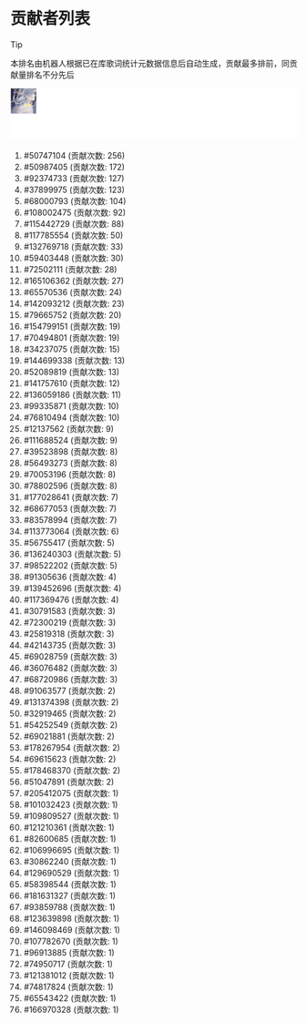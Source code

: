 # 贡献者列表

> [!TIP]
> 本排名由机器人根据已在库歌词统计元数据信息后自动生成，贡献最多排前，同贡献量排名不分先后

![贡献者头像画廊](./CONTRIBUTORS.svg)

1. #50747104 (贡献次数: 256)
2. #50987405 (贡献次数: 172)
3. #92374733 (贡献次数: 127)
4. #37899975 (贡献次数: 123)
5. #68000793 (贡献次数: 104)
6. #108002475 (贡献次数: 92)
7. #115442729 (贡献次数: 88)
8. #117785554 (贡献次数: 50)
9. #132769718 (贡献次数: 33)
10. #59403448 (贡献次数: 30)
11. #72502111 (贡献次数: 28)
12. #165106362 (贡献次数: 27)
13. #65570536 (贡献次数: 24)
14. #142093212 (贡献次数: 23)
15. #79665752 (贡献次数: 20)
16. #154799151 (贡献次数: 19)
17. #70494801 (贡献次数: 19)
18. #34237075 (贡献次数: 15)
19. #144699338 (贡献次数: 13)
20. #52089819 (贡献次数: 13)
21. #141757610 (贡献次数: 12)
22. #136059186 (贡献次数: 11)
23. #99335871 (贡献次数: 10)
24. #76810494 (贡献次数: 10)
25. #12137562 (贡献次数: 9)
26. #111688524 (贡献次数: 9)
27. #39523898 (贡献次数: 8)
28. #56493273 (贡献次数: 8)
29. #70053196 (贡献次数: 8)
30. #78802596 (贡献次数: 8)
31. #177028641 (贡献次数: 7)
32. #68677053 (贡献次数: 7)
33. #83578994 (贡献次数: 7)
34. #113773064 (贡献次数: 6)
35. #56755417 (贡献次数: 5)
36. #136240303 (贡献次数: 5)
37. #98522202 (贡献次数: 5)
38. #91305636 (贡献次数: 4)
39. #139452696 (贡献次数: 4)
40. #117369476 (贡献次数: 4)
41. #30791583 (贡献次数: 3)
42. #72300219 (贡献次数: 3)
43. #25819318 (贡献次数: 3)
44. #42143735 (贡献次数: 3)
45. #69028759 (贡献次数: 3)
46. #36076482 (贡献次数: 3)
47. #68720986 (贡献次数: 3)
48. #91063577 (贡献次数: 2)
49. #131374398 (贡献次数: 2)
50. #32919465 (贡献次数: 2)
51. #54252549 (贡献次数: 2)
52. #69021881 (贡献次数: 2)
53. #178267954 (贡献次数: 2)
54. #69615623 (贡献次数: 2)
55. #178468370 (贡献次数: 2)
56. #51047891 (贡献次数: 2)
57. #205412075 (贡献次数: 1)
58. #101032423 (贡献次数: 1)
59. #109809527 (贡献次数: 1)
60. #121210361 (贡献次数: 1)
61. #82600685 (贡献次数: 1)
62. #106996695 (贡献次数: 1)
63. #30862240 (贡献次数: 1)
64. #129690529 (贡献次数: 1)
65. #58398544 (贡献次数: 1)
66. #181631327 (贡献次数: 1)
67. #93859788 (贡献次数: 1)
68. #123639898 (贡献次数: 1)
69. #146098469 (贡献次数: 1)
70. #107782670 (贡献次数: 1)
71. #96913885 (贡献次数: 1)
72. #74950717 (贡献次数: 1)
73. #121381012 (贡献次数: 1)
74. #74817824 (贡献次数: 1)
75. #65543422 (贡献次数: 1)
76. #166970328 (贡献次数: 1)
